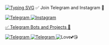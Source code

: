 
[![Typing SVG](https://readme-typing-svg.herokuapp.com?font=Rubik+Moonrocks&color=F70000&lines=%F0%9F%91%8BHii%2C+i+am+professional+;Website+and+Coding+Student!+)](https://git.io/typing-svg)
<h align="left">✅ Join Telegram and Instagram 🤙</h>
<p align="left">
<div>
    <a href="https://telegram.me/TGTechHub">
        <img
            src="https://img.shields.io/badge/Telegram-black?&style=for-the-badge&logo=telegram"
            alt="Telegram"
        >
    </a>
 <a href="https://Instagram.com/gauravjat4x">
        <img
            src="https://img.shields.io/badge/Instagram-black?&style=for-the-badge&logo=Instagram"
            alt="Instagram"
        >
</p>
<h align="left">✅ Telegram Bots and Projects 🤙</h>
<p align="left">
<div>
    <a href="https://telegram.me/FileToLink4UBot">
        <img
            src="https://img.shields.io/badge/FileToLink4UBot-black?&style=for-the-badge&logo=telegram"
            alt="Telegram"
        >
    </a>
 <a href="https://telegram.me/FileStore4UBot">
        <img
            src="https://img.shields.io/badge/FileStore4UBot-black?&style=for-the-badge&logo=telegram"
            alt="Telegram"
        >
    </a>
<img
            src="https://telegra.ph/file/617c0cc643d2d536e3a9d.jpg"
            alt="Love💕😘"
        >
